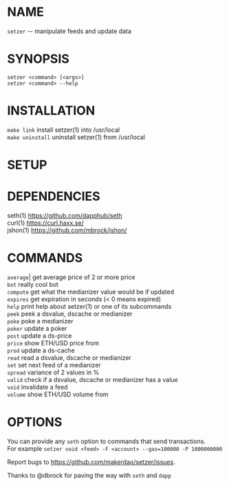 # NAME
   `setzer` -- manipulate feeds and update data

# SYNOPSIS
   `setzer <command> [<args>]`  
   `setzer <command> --help`

# INSTALLATION
   `make link`       install setzer(1) into /usr/local  
   `make uninstall`  uninstall setzer(1) from /usr/local
# SETUP
   
# DEPENDENCIES
   seth(1)         https://github.com/dapphub/seth  
   curl(1)         https://curl.haxx.se/  
   jshon(1)        https://github.com/mbrock/jshon/

# COMMANDS
   `average`|         get average price of 2 or more price <source>  
   `bot`             really cool bot  
   `compute`         get what the medianizer value would be if updated  
   `expires`         get expiration in seconds (< 0 means expired)  
   `help`            print help about setzer(1) or one of its subcommands  
   `peek`            peek a dsvalue, dscache or medianizer  
   `poke`            poke a medianizer  
   `poker`           update a poker  
   `post`            update a ds-price  
   `price`           show ETH/USD price from <source>  
   `prod`            update a ds-cache  
   `read`            read a dsvalue, dscache or medianizer  
   `set`             set next feed of a medianizer  
   `spread`          variance of 2 values in %  
   `valid`           check if a dsvalue, dscache or medianizer has a value  
   `void`            invalidate a feed  
   `volume`          show ETH/USD volume from <source>  

# OPTIONS
   You can provide any `seth` option to commands that send transactions.  
   For example `setzer void <feed> -F <account> --gas=100000 -P 1000000000`

Report bugs to <https://github.com/makerdao/setzer/issues>.

Thanks to @dbrock for paving the way with `seth` and `dapp`
